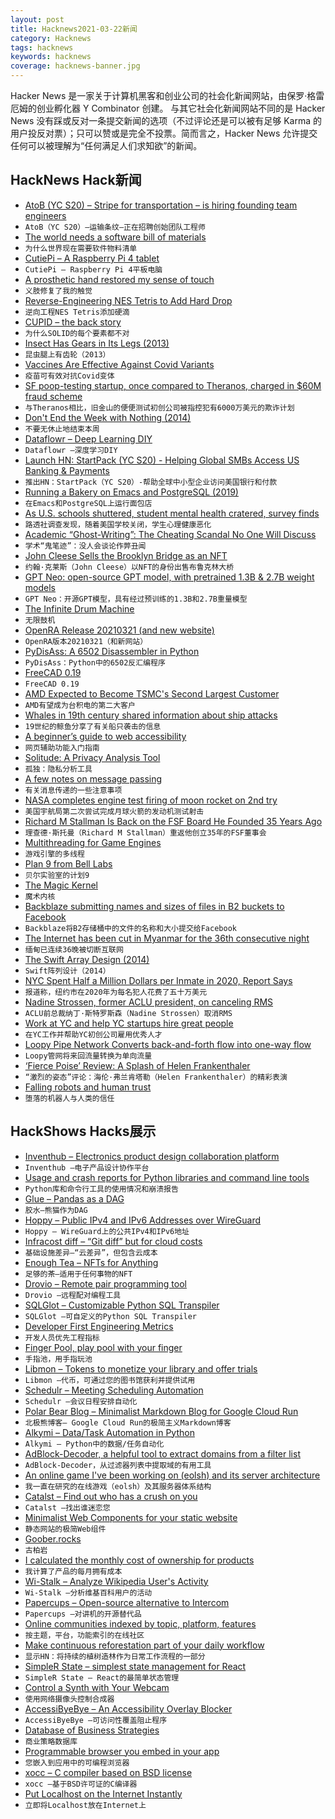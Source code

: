 ```yaml
---
layout: post
title: Hacknews2021-03-22新闻
category: Hacknews
tags: hacknews
keywords: hacknews
coverage: hacknews-banner.jpg
---
```


Hacker News 是一家关于计算机黑客和创业公司的社会化新闻网站，由保罗·格雷厄姆的创业孵化器 Y Combinator 创建。
与其它社会化新闻网站不同的是 Hacker News 没有踩或反对一条提交新闻的选项（不过评论还是可以被有足够 Karma 的用户投反对票）；只可以赞或是完全不投票。简而言之，Hacker News 允许提交任何可以被理解为“任何满足人们求知欲”的新闻。

## HackNews Hack新闻


- [AtoB (YC S20) – Stripe for transportation – is hiring founding team engineers](https://www.notion.so/atob/Founding-Team-Engineers-AtoB-1db448bd0b8c482db48857f04c7244cf)
- `AtoB（YC S20）–运输条纹–正在招聘创始团队工程师`
- [The world needs a software bill of materials](https://drrispens.medium.com/why-the-world-needs-a-software-bill-of-materials-now-5a565df65dff)
- `为什么世界现在需要软件物料清单`
- [CutiePi – A Raspberry Pi 4 tablet](https://cutiepi.io/)
- `CutiePi – Raspberry Pi 4平板电脑`
- [A prosthetic hand restored my sense of touch](https://www.bbc.co.uk/programmes/articles/10sYtpn79ZS91wy659gPZH3/a-prosthetic-hand-restored-my-sense-of-touch)
- `义肢修复了我的触觉`
- [Reverse-Engineering NES Tetris to Add Hard Drop](https://www.gridbugs.org/reverse-engineering-nes-tetris-to-add-hard-drop/)
- `逆向工程NES Tetris添加硬滴`
- [CUPID – the back story](https://dannorth.net/2021/03/16/cupid-the-back-story/)
- `为什么SOLID的每个要素都不对`
- [Insect Has Gears in Its Legs (2013)](https://www.nationalgeographic.com/science/article/this-insect-has-gears-in-its-legs)
- `昆虫腿上有齿轮（2013）`
- [Vaccines Are Effective Against Covid Variants](https://jamanetwork.com/journals/jama/fullarticle/2777898)
- `疫苗可有效对抗Covid变体`
- [SF poop-testing startup, once compared to Theranos, charged in $60M fraud scheme](https://www.sfgate.com/crime/article/ubiome-richman-apte-sec-filing-charges-fraud-16042042.php)
- `与Theranos相比，旧金山的便便测试初创公司被指控犯有6000万美元的欺诈计划`
- [Don't End the Week with Nothing (2014)](https://training.kalzumeus.com/newsletters/archive/do-not-end-the-week-with-nothing)
- `不要无休止地结束本周`
- [Dataflowr – Deep Learning DIY](https://dataflowr.github.io/website/)
- `Dataflowr –深度学习DIY`
- [Launch HN: StartPack (YC S20) - Helping Global SMBs Access US Banking & Payments](item?id=26531552)
- `推出HN：StartPack（YC S20）-帮助全球中小型企业访问美国银行和付款`
- [Running a Bakery on Emacs and PostgreSQL (2019)](https://bofh.org.uk/2019/02/25/baking-with-emacs/)
- `在Emacs和PostgreSQL上运行面包店`
- [As U.S. schools shuttered, student mental health cratered, survey finds](https://www.reuters.com/investigates/special-report/health-coronavirus-students/)
- `路透社调查发现，随着美国学校关闭，学生心理健康恶化`
- [Academic “Ghost-Writing”: The Cheating Scandal No One Will Discuss](https://logosnews.tech/-MJYdKMeuTakOZj7iq4d)
- `学术“鬼笔迹”：没人会谈论作弊丑闻`
- [John Cleese Sells the Brooklyn Bridge as an NFT](https://twitter.com/JohnCleese/status/1372944852325789704)
- `约翰·克莱斯（John Cleese）以NFT的身份出售布鲁克林大桥`
- [GPT Neo: open-source GPT model, with pretrained 1.3B & 2.7B weight models](https://github.com/EleutherAI/gpt-neo/)
- `GPT Neo：开源GPT模型，具有经过预训练的1.3B和2.7B重量模型`
- [The Infinite Drum Machine](https://experiments.withgoogle.com/ai/drum-machine/view)
- `无限鼓机`
- [OpenRA Release 20210321 (and new website)](https://www.openra.net/news/release-20210321/)
- `OpenRA版本20210321（和新网站）`
- [PyDisAss: A 6502 Disassembler in Python](https://www.awsm.de/blog/pydisass/)
- `PyDisAss：Python中的6502反汇编程序`
- [FreeCAD 0.19](https://wiki.freecadweb.org/Release_notes_0.19)
- `FreeCAD 0.19`
- [AMD Expected to Become TSMC's Second Largest Customer](https://www.tomshardware.com/news/amd-tsmc-second-largest-customer)
- `AMD有望成为台积电的第二大客户`
- [Whales in 19th century shared information about ship attacks](https://www.theguardian.com/environment/2021/mar/17/sperm-whales-in-19th-century-shared-ship-attack-information)
- `19世纪的鲸鱼分享了有关船只袭击的信息`
- [A beginner’s guide to web accessibility](https://bootcamp.uxdesign.cc/beginners-guide-to-web-accessibility-514644750b0f)
- `网页辅助功能入门指南`
- [Solitude: A Privacy Analysis Tool](https://github.com/nccgroup/solitude)
- `孤独：隐私分析工具`
- [A few notes on message passing](http://blog.erlang.org/message-passing/)
- `有关消息传递的一些注意事项`
- [NASA completes engine test firing of moon rocket on 2nd try](https://phys.org/news/2021-03-nasa-moon-rocket-2nd.html)
- `美国宇航局第二次尝试完成月球火箭的发动机测试射击`
- [Richard M Stallman Is Back on the FSF Board He Founded 35 Years Ago](http://techrights.org/2021/03/21/richard-stallman-is-coming-back-to-the-board-of-the-free-software-foundation-founded-by-himself-35-years-ago/)
- `理查德·斯托曼（Richard M Stallman）重返他创立35年的FSF董事会`
- [Multithreading for Game Engines](https://vkguide.dev/docs/extra-chapter/multithreading/)
- `游戏引擎的多线程`
- [Plan 9 from Bell Labs](https://github.com/0intro/plan9)
- `贝尔实验室的计划9`
- [The Magic Kernel](http://www.johncostella.com/magic/)
- `魔术内核`
- [Backblaze submitting names and sizes of files in B2 buckets to Facebook](https://twitter.com/Benjojo12/status/1373707799054712836)
- `Backblaze将B2存储桶中的文件的名称和大小提交给Facebook`
- [The Internet has been cut in Myanmar for the 36th consecutive night](https://twitter.com/netblocks/status/1373707854876663808)
- `缅甸已连续36晚被切断互联网`
- [The Swift Array Design (2014)](https://github.com/apple/swift/blob/main/docs/Arrays.rst)
- `Swift阵列设计（2014）`
- [NYC Spent Half a Million Dollars per Inmate in 2020, Report Says](https://www.bloomberg.com/news/articles/2021-03-10/nyc-spent-half-a-million-dollars-per-inmate-in-2020-report-says)
- `报道称，纽约市在2020年为每名犯人花费了五十万美元`
- [Nadine Strossen, former ACLU president, on canceling RMS](https://www.wetheweb.org/post/cancel-we-the-web)
- `ACLU前总裁纳丁·斯特罗斯森（Nadine Strossen）取消RMS`
- [Work at YC and help YC startups hire great people](https://www.ycombinator.com/companies/64/jobs/fK75gxxbq-product-engineer-work-at-a-startup)
- `在YC工作并帮助YC初创公司雇用优秀人才`
- [Loopy Pipe Network Converts back-and-forth flow into one-way flow](https://physics.aps.org/articles/v14/42)
- `Loopy管网将来回流量转换为单向流量`
- [‘Fierce Poise’ Review: A Splash of Helen Frankenthaler](https://www.wsj.com/articles/fierce-poise-review-a-splash-of-helen-frankenthaler-11616164764)
- `“激烈的姿态”评论：海伦·弗兰肯塔勒（Helen Frankenthaler）的精彩表演`
- [Falling robots and human trust](https://psyche.co/ideas/what-falling-robots-reveal-about-the-absurdity-of-human-trust)
- `堕落的机器人与人类的信任`


## HackShows Hacks展示

- [ Inventhub – Electronics product design collaboration platform](https://inventhub.io)
- `Inventhub –电子产品设计协作平台`
- [ Usage and crash reports for Python libraries and command line tools](item?id=26508929)
- `Python库和命令行工具的使用情况和崩溃报告`
- [ Glue – Pandas as a DAG](https://gluedata.io/)
- `胶水–熊猫作为DAG`
- [ Hoppy – Public IPv4 and IPv6 Addresses over WireGuard](https://hoppy.network/)
- `Hoppy – WireGuard上的公共IPv4和IPv6地址`
- [ Infracost diff – “Git diff” but for cloud costs](https://github.com/infracost/infracost#show-diff-of-monthly-costs-between-current-and-planned-state)
- `基础设施差异–“云差异”，但包含云成本`
- [ Enough Tea – NFTs for Anything](https://enoughtea.makeworld.space/)
- `足够的茶–适用于任何事物的NFT`
- [ Drovio – Remote pair programming tool](https://www.drovio.com)
- `Drovio –远程配对编程工具`
- [ SQLGlot – Customizable Python SQL Transpiler](https://github.com/tobymao/sqlglot)
- `SQLGlot –可自定义的Python SQL Transpiler`
- [ Developer First Engineering Metrics](item?id=26517010)
- `开发人员优先工程指标`
- [ Finger Pool, play pool with your finger](https://github.com/victorqribeiro/fingerPool)
- `手指池，用手指玩池`
- [ Libmon – Tokens to monetize your library and offer trials](https://libmon.com/)
- `Libmon –代币，可通过您的图书馆获利并提供试用`
- [ Schedulr – Meeting Scheduling Automation](https://getschedulr.com)
- `Schedulr –会议日程安排自动化`
- [ Polar Bear Blog – Minimalist Markdown Blog for Google Cloud Run](https://www.josephspurrier.com/polar-bear-blog)
- `北极熊博客– Google Cloud Run的极简主义Markdown博客`
- [ Alkymi – Data/Task Automation in Python](https://github.com/MathiasStokholm/alkymi)
- `Alkymi – Python中的数据/任务自动化`
- [ AdBlock-Decoder, a helpful tool to extract domains from a filter list](https://github.com/PyFunceble/adblock-decoder)
- `AdBlock-Decoder，从过滤器列表中提取域的有用工具`
- [ An online game I've been working on (eolsh) and its server architecture](https://www.youtube.com/watch?v=ofTuzQQJVGk)
- `我一直在研究的在线游戏（eolsh）及其服务器体系结构`
- [ Catalst – Find out who has a crush on you](https://catalst.net/)
- `Catalst –找出谁迷恋您`
- [ Minimalist Web Components for your static website](https://github.com/link-society/micro-web-component)
- `静态网站的极简Web组件`
- [ Goober.rocks](https://goober.rocks/)
- `古柏岩`
- [ I calculated the monthly cost of ownership for products](https://www.buyforlife.com/blog/4uhb6sIJD7aQLx2nJMt9b3/calculating-the-cost-of-ownership-for-products)
- `我计算了产品的每月拥有成本`
- [ Wi-Stalk – Analyze Wikipedia User's Activity](https://github.com/altilunium/wistalk)
- `Wi-Stalk –分析维基百科用户的活动`
- [ Papercups – Open-source alternative to Intercom](https://papercups.io/)
- `Papercups –对讲机的开源替代品`
- [ Online communities indexed by topic, platform, features](https://thehiveindex.com/#/)
- `按主题，平台，功能索引的在线社区`
- [ Make continuous reforestation part of your daily workflow](https://github.com/protontypes/continuous-reforestation)
- `显示HN：将持续的植树造林作为日常工作流程的一部分`
- [ SimpleR State – simplest state management for React](https://github.com/arnelenero/simpler-state)
- `SimpleR State – React的最简单状态管理`
- [ Control a Synth with Your Webcam](https://synth.simonoswald.xyz)
- `使用网络摄像头控制合成器`
- [ AccessiByeBye – An Accessibility Overlay Blocker](https://www.accessibyebye.org/)
- `AccessiByeBye –可访问性覆盖阻止程序`
- [ Database of Business Strategies](https://growthhunt.co/strategies)
- `商业策略数据库`
- [ Programmable browser you embed in your app](https://isolation.site/)
- `您嵌入到应用中的可编程浏览器`
- [ xocc – C compiler based on BSD license](item?id=26529399)
- `xocc –基于BSD许可证的C编译器`
- [ Put Localhost on the Internet Instantly](https://localhost.run/)
- `立即将Localhost放在Internet上`

